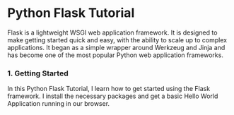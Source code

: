 # Python Flask Tutorial
Flask is a lightweight WSGI web application framework. It is designed to make getting started quick and easy, with the ability to scale up to complex applications. It began as a simple wrapper around Werkzeug and Jinja and has become one of the most popular Python web application frameworks.

### 1. Getting Started
In this Python Flask Tutorial, I learn how to get started using the Flask framework. I install the necessary packages and get a basic Hello World Application running in our browser.

